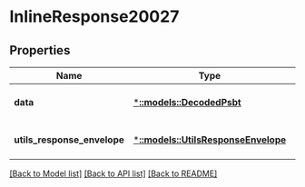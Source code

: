 # InlineResponse20027

## Properties
Name | Type | Description | Notes
------------ | ------------- | ------------- | -------------
**data** | [***::models::DecodedPsbt**](DecodedPSBT.md) |  | [optional] [default to null]
**utils_response_envelope** | [***::models::UtilsResponseEnvelope**](utils.ResponseEnvelope.md) |  | [optional] [default to null]

[[Back to Model list]](../README.md#documentation-for-models) [[Back to API list]](../README.md#documentation-for-api-endpoints) [[Back to README]](../README.md)


